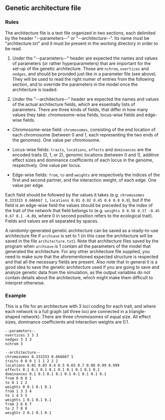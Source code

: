 ## Genetic architecture file

### Rules

The architecture file is a text file organized in two sections, each delimited by the header "--parameters--" or "--architecture--". Its name must be "architecture.txt" and it must be present in the working directory in order to be read.

1. Under the "--parameters--" header are expected the names and values of parameters (or rather hyperparameters) that are important for the set-up of the genetic architecture. Those are `nchrom`, `nvertices` and `nedges`, and should be provided just like in a parameter file (see above). They will be used to read the right numer of entries from the following section, and to override the parameters in the model once the architecture is loaded.

2. Under the "--architecture--" header are expected the names and values of the actual architecture fields, which are essentially lists of parameters. There are three kinds of fields, that differ in how many values they take: chromosome-wise fields, locus-wise fields and edge-wise fields.

* Chromosome-wise field: `chromosomes`, consisting of the end location of each chromosome (between 0 and 1, each representing the two ends of the genomes). One value per chromosome.

* Locus-wise fields: `traits`, `locations`, `effects` and `dominances` are the encoded traits (0, 1, or 2), genomic locations (between 0 and 1), additive effect sizes and dominance coefficients of each locus in the genome, respectively. One value per locus.

* Edge-wise fields: `from`, `to` and `weights` are respectively the indices of the first and second partner, and the interaction weight, of each edge. One value per edge. 

Each field should be followed by the values it takes (e.g. `chromosomes 0.333333 0.666667 1`, `locations 0.01 0.02 0.45 0.6 0.8 0.9`), but if the field is an edge-wise field the values should be preceded by the index of the trait of the network that field belongs to (e.g. `weights 0 0.56 0.37 -0.45 0.67 0.1 -0.89`, where 0 in second position refers to the ecological trait). Fields and values are all separated by spaces.

A randomly-generated genetic architecture can be saved as a ready-to-use architecture file if `archsave` is set to 1 (in this case the architecture will be saved in the file `architecture.txt`). Note that architecture files saved by the program when `archsave` is 1 contain all the parameters of the model that generated the architecture. For any other architecture file supplied, you need to make sure that the aforementioned expected structure is respected and that all the necessary fields are present. Also note that in general it is a good idea to save the genetic architecture used if you are going to save and analyze genetic data from the simulation, as the output variables do not contain details about the architecture, which might make them difficult to interpret otherwise.

### Example

This is a file for an architecture with 3 loci coding for each trait, and where each network is a full graph (all three loci are connected in a triangle-shaped network). There are three chromosomes of equal size. All effect sizes, dominance coefficients and interaction weights are 0.1.


```
--parameters--
nvertices 3 3 3 
nedges 3 3 3 
nchrom 3

--architecture--
chromosomes 0.333333 0.666667 1 
traits 0 0 0 1 1 1 2 2 2 
locations 0.01 0.03 0.4 0.5 0.65 0.7 0.88 0.99 0.999
effects 0.1 0.1 0.1 0.1 0.1 0.1 0.1 0.1 0.1 
dominances 0.1 0.1 0.1 0.1 0.1 0.1 0.1 0.1 0.1 
from 0 0 0 1
to 0 1 2 2
weights 0 0.1 0.1 0.1 
from 1 3 3 4
to 1 4 5 5
weights 1 0.1 0.1 0.1 
from 2 6 6 7
to 2 7 8 8
weights 2 0.1 0.1 0.1 
```